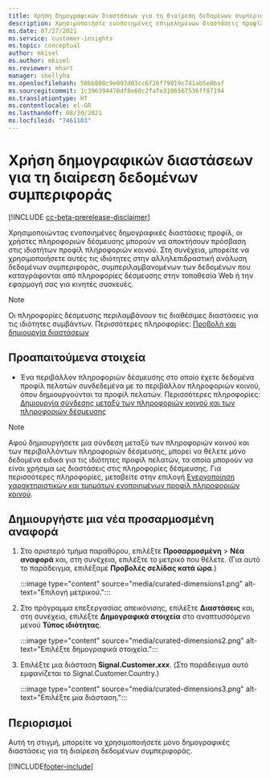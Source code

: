 ```yaml
---
title: Χρήση δημογραφικών διαστάσεων για τη διαίρεση δεδομένων συμπεριφοράς (επιμελημένες διαστάσεις)
description: Χρησιμοποιήστε ενοποιημένες επιμελημένων διαστάσεις προφίλ για να ενεργοποιήσετε τις ιδιότητες προφίλ πελατών των πληροφοριών κοινού.
ms.date: 07/27/2021
ms.service: customer-insights
ms.topic: conceptual
author: mkisel
ms.author: mkisel
ms.reviewer: mhart
manager: shellyha
ms.openlocfilehash: 50bb800c9e097d03cc6f26f79819c741ab5e8baf
ms.sourcegitcommit: 1c396394470df8e68c2fafe3106567536ff87194
ms.translationtype: HT
ms.contentlocale: el-GR
ms.lasthandoff: 08/30/2021
ms.locfileid: "7461103"
---
```

# <a name="use-demographic-dimensions-for-splitting-behavioral-data"></a>Χρήση δημογραφικών διαστάσεων για τη διαίρεση δεδομένων συμπεριφοράς

[!INCLUDE [cc-beta-prerelease-disclaimer](includes/cc-beta-prerelease-disclaimer.md)]

Χρησιμοποιώντας ενοποιημένες δημογραφικές διαστάσεις προφίλ, οι χρήστες πληροφοριών δέσμευσης μπορούν να αποκτήσουν πρόσβαση στις ιδιοτήτων προφίλ πληροφοριών κοινού. Στη συνέχεια, μπορείτε να χρησιμοποιήσετε αυτές τις ιδιότητες στην αλληλεπιδραστική ανάλυση δεδομένων συμπεριφοράς, συμπεριλαμβανομένων των δεδομένων που καταγράφονται από πληροφορίες δέσμευσης στην τοποθεσία Web ή την εφαρμογή σας για κινητές συσκευές.

>[!NOTE]
> Οι πληροφορίες δέσμευσης περιλαμβάνουν τις διαθέσιμες διαστάσεις για τις ιδιότητες συμβάντων. Περισσότερες πληροφορίες: [Προβολή και δημιουργία διαστάσεων](dimensions.md)

## <a name="prerequisite"></a>Προαπαιτούμενα στοιχεία

- Ένα περιβάλλον πληροφοριών δέσμευσης στο οποίο έχετε δεδομένα προφίλ πελατών συνδεδεμένα με το περιβάλλον πληροφοριών κοινού, όπου δημιουργούνται τα προφίλ πελατών. Περισσότερες πληροφορίες: [Δημιουργία σύνδεσης μεταξύ των πληροφοριών κοινού και των πληροφοριών δέσμευσης](integrate-audience-insights-engagement-insights.md)

> [!NOTE]
> Αφού δημιουργήσετε μια σύνδεση μεταξύ των πληροφοριών κοινού και των περιβαλλόντων πληροφοριών δέσμευσης, μπορεί να θέλετε μόνο δεδομένα ειδικά για τις ιδιότητες προφίλ πελατών, τα οποία μπορούν να είναι χρήσιμα ως διαστάσεις στις πληροφορίες δέσμευσης. Για περισσότερες πληροφορίες, μεταβείτε στην επιλογή [Ενεργοποίηση χαρακτηριστικών και τμημάτων ενοποιημένων προφίλ πληροφοριών κοινού](integrate-audience-insights-engagement-insights.md#enable-audience-insights-unified-profiles-attributes-and-segments).<!--note from editor: Suggested. -->

## <a name="create-a-new-custom-report"></a>Δημιουργήστε μια νέα προσαρμοσμένη αναφορά

1. Στο αριστερό τμήμα παραθύρου, επιλέξτε **Προσαρμοσμένη** > **Νέα αναφορά** και, στη συνέχεια, επιλέξτε το μετρικό που θέλετε. (Για αυτό το παράδειγμα, επιλέξαμε **Προβολές σελίδας κατά ώρα**.)

    :::image type="content" source="media/curated-dimensions1.png" alt-text="Επιλογή μετρικού.":::

2. Στο πρόγραμμα επεξεργασίας απεικόνισης, επιλέξτε **Διαστάσεις** και, στη συνέχεια, επιλέξτε **Δημογραφικά στοιχεία** στο αναπτυσσόμενο μενού **Τύπος ιδιότητας**.

    :::image type="content" source="media/curated-dimensions2.png" alt-text="Επιλέξτε δημογραφικά στοιχεία.":::

3. Επιλέξτε μια διάσταση **Signal.Customer.*xxx***. (Στο παράδειγμα αυτό εμφανίζεται το Signal.Customer.Country.)

    :::image type="content" source="media/curated-dimensions3.png" alt-text="Επιλέξτε μια διάσταση.":::
  
## <a name="limitations"></a>Περιορισμοί

Αυτή τη στιγμή, μπορείτε να χρησιμοποιήσετε μόνο δημογραφικές διαστάσεις για τη διαίρεση δεδομένων συμπεριφοράς.


[!INCLUDE[footer-include](../includes/footer-banner.md)]
